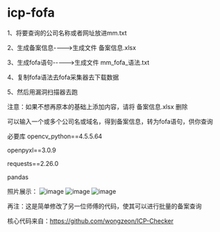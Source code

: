 # icp-fofa

1、将要查询的公司名称或者网址放进mm.txt

2、生成备案信息---->生成文件	备案信息.xlsx

3、生成fofa语句----->生成文件 mm_fofa_语法.txt

4、复制fofa语法去fofa采集器去下载数据

5、然后用漏洞扫描器去跑

注意：如果不想再原本的基础上添加内容，请将 备案信息.xlsx 删除


可以输入一个或多个公司名或域名，得到备案信息，转为fofa语句，供你查询

必要库
opencv_python==4.5.5.64

openpyxl==3.0.9

requests==2.26.0

pandas



照片展示：
![image](https://user-images.githubusercontent.com/88358139/186873882-05dca86a-a1c0-4d27-9a1f-571fc5afbded.png)
![image](https://user-images.githubusercontent.com/88358139/186873913-26429dd1-b726-449d-9097-1be714e596f6.png)
![image](https://user-images.githubusercontent.com/88358139/186873933-ac097bc3-9315-4646-be9f-dd3f8d9846c6.png)




再注：这是简单修改了另一位师傅的代码，使其可以进行批量的备案查询

核心代码来自：https://github.com/wongzeon/ICP-Checker

